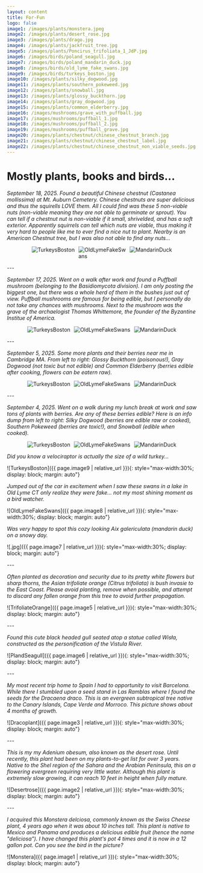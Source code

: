 ```yaml
---
layout: content
title: For-Fun
logo: false
image1: /images/plants/monstera.jpeg
image2: /images/plants/desert_rose.jpg
image3: /images/plants/drago.jpg
image4: /images/plants/jackfruit_tree.jpg
image5: /images/plants/Poncirus_trifoliata_1_JdP.jpg
image6: /images/birds/poland_seagull.jpg
image7: /images/birds/poland_mandarin_duck.jpg
image8: /images/birds/old_lyme_fake_swans.jpg
image9: /images/birds/turkeys_boston.jpg
image10: /images/plants/silky_dogwood.jpg
image11: /images/plants/southern_pokeweed.jpg
image12: /images/plants/snowball.jpg
image13: /images/plants/glossy_buckthorn.jpg
image14: /images/plants/gray_dogwood.jpg
image15: /images/plants/common_elderberry.jpg
image16: /images/mushrooms/grave_with_puffball.jpg
image17: /images/mushrooms/puffball_1.jpg
image18: /images/mushrooms/puffball_2.jpg
image19: /images/mushrooms/puffball_grave.jpg
image20: /images/plants/chestnut/chinese_chestnut_branch.jpg
image21: /images/plants/chestnut/chinese_chestnut_label.jpg
image22: /images/plants/chestnut/chinese_chestnut_non_viable_seeds.jpg
---
```


<h1>Mostly plants, books and birds...</h1>

<p><em>September 18, 2025. Found a beautiful Chinese chestnut (Castanea mollissima) at Mt. Auburn Cemetery. Chinese chestnuts are super delicious and thus the squirells LOVE them. All I could find was these 5 non-viable nuts (non-viable meaning they are not able to germinate or sprout). You can tell if a chestnut nut is non-viable if it small, shrivelded, and has a soft exterior. Apparently squirrels can tell which nuts are viable, thus making it very hard to people like me to ever find a nice nut to plant. Nearby is an American Chestnut tree, but I was also not able to find any nuts... </em></p>

<div style="display: flex; flex-wrap: wrap; gap: 10px; justify-content: center;">
  <img src="{{ page.image20 | relative_url }}" alt="TurkeysBoston" style="max-width:25%; height:auto;">
  <img src="{{ page.image21 | relative_url }}" alt="OldLymeFakeSwans" style="max-width:25%; height:auto;">
  <img src="{{ page.image22 | relative_url }}" alt="MandarinDuck" style="max-width:25%; height:auto;">
</div>

*---*

<p><em>September 17, 2025. Went on a walk after work and found a Puffball mushroom (belonging to the Basidiomycota division). I am only posting the biggest one, but there was a whole herd of them in the bushes just out of view. Puffball mushrooms are famous for being edible, but I personally do not take any chances with mushrooms. Next to the mushroom was the grave of the archaelogist Thomas Whittemore, the founder of the Byzantine Institue of America. </em></p>

<div style="display: flex; flex-wrap: wrap; gap: 10px; justify-content: center;">
  <img src="{{ page.image16 | relative_url }}" alt="TurkeysBoston" style="max-width:30%; height:auto;">
  <img src="{{ page.image17 | relative_url }}" alt="OldLymeFakeSwans" style="max-width:30%; height:auto;">
  <img src="{{ page.image18 | relative_url }}" alt="MandarinDuck" style="max-width:30%; height:auto;">
</div>

*---*

<p><em>September 5, 2025. Some more plants and their berries near me in Cambridge MA. From left to right: Glossy Buckthorn (poisonous!), Gray Dogwood (not toxic but not edible) and Common Elderberry (berries edible after cooking, flowers can be eatern raw).</em></p>

<div style="display: flex; flex-wrap: wrap; gap: 10px; justify-content: center;">
  <img src="{{ page.image13 | relative_url }}" alt="TurkeysBoston" style="max-width:30%; height:auto;">
  <img src="{{ page.image14 | relative_url }}" alt="OldLymeFakeSwans" style="max-width:30%; height:auto;">
  <img src="{{ page.image15 | relative_url }}" alt="MandarinDuck" style="max-width:30%; height:auto;">
</div>

*---*

<p><em>September 4, 2025. Went on a walk during my lunch break at work and saw tons of plants with berries. Are any of these berries edible? Here is an info dump from left to right: Silky Dogwood (berries are edible raw or cooked), Southern Pokeweed (berries are toxic!), and Snowball (edible when cooked). </em></p>

<div style="display: flex; flex-wrap: wrap; gap: 10px; justify-content: center;">
  <img src="{{ page.image10 | relative_url }}" alt="TurkeysBoston" style="max-width:30%; height:auto;">
  <img src="{{ page.image11 | relative_url }}" alt="OldLymeFakeSwans" style="max-width:30%; height:auto;">
  <img src="{{ page.image12 | relative_url }}" alt="MandarinDuck" style="max-width:30%; height:auto;">
</div>

*Did you know a velociraptor is actually the size of a wild turkey...*

![TurkeysBoston]({{ page.image9 | relative_url }}){: style="max-width:30%; display: block; margin: auto"}


*Jumped out of the car in excitement when I saw these swans in a lake in Old Lyme CT only realize they were fake... not my most shining moment as a bird watcher.*

![OldLymeFakeSwans]({{ page.image8 | relative_url }}){: style="max-width:30%; display: block; margin: auto"}


*Was very happy to spot this cozy looking Aix galericulata (mandarin duck) on a snowy day.*

![.jpg]({{ page.image7 | relative_url }}){: style="max-width:30%; display: block; margin: auto"}

*---*


*Often planted as decoration and security due to its pretty white flowers but sharp thorns, the Asian trifoliate orange (Citrus trifoliata) is bush invasie to the East Coast. Please avoid planting, remove when possible, and attempt to discard any fallen orange from this tree to avoid further propagation.*

![TrifoliateOrange]({{ page.image5 | relative_url }}){: style="max-width:30%; display: block; margin: auto"}

*---*


*Found this cute black headed gull seated atop a statue called Wisła, constructed as the personification of the Vistula River.*

![PlandSeagull]({{ page.image6 | relative_url }}){: style="max-width:30%; display: block; margin: auto"}

*---*


*My most recent trip home to Spain I had to opportunity to visit Barcelona. While there I stumbled upon a seed stand in Las Ramblas where I found the seeds for the Dracaena draco. This is an evergreen subtropical tree native to the Canary Islands, Cape Verde and Morroco. This picture shows about 4 months of growth.*

![Dracoplant]({{ page.image3 | relative_url }}){: style="max-width:30%; display: block; margin: auto"}

*---*


*This is my my Adenium obesum, also known as the desert rose. Until recently, this plant had been on my plants-to-get list for over 3 years. Native to the Shel region of the Sahara and the Arabian Peninsula, this an a flowering evergreen requiring very little water. Although this plant is extremely slow growing, it can reach 10 feet in height when fully mature.*

![Desertrose]({{ page.image2 | relative_url }}){: style="max-width:30%; display: block; margin: auto"}

*---*


*I acquired this Monstera delciosa, commonly known as the Swiss Cheese plant, 4 years ago when it was about 10 inches tall. This plant is native to Mexico and Panama and produces a delicious edible fruit (hence the name "deliciosa"). I have changed this plant's pot 4 times and it is now in a 12 gallon pot. Can you see the bird in the picture?*  

![Monstera]({{ page.image1 | relative_url }}){: style="max-width:30%; display: block; margin: auto"}


